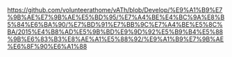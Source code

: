 https://github.com/volunteerathome/vATh/blob/Develop/%E9%A1%B9%E7%9B%AE%E7%9B%AE%E5%BD%95/%E7%A4%BE%E4%BC%9A%E8%B5%84%E6%BA%90/%E7%BD%91%E7%BB%9C%E7%A4%BE%E5%8C%BA/2015%E4%B8%AD%E5%9B%BD%E9%9D%92%E5%B9%B4%E5%88%9B%E6%83%B3%E8%AE%A1%E5%88%92/%E9%A1%B9%E7%9B%AE%E6%8F%90%E6%A1%88

